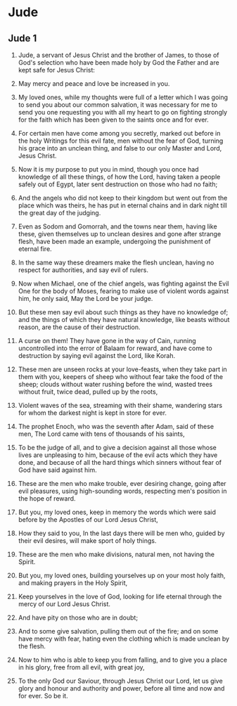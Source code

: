 # Jude

## Jude 1

1. Jude, a servant of Jesus Christ and the brother of James, to those of God's selection who have been made holy by God the Father and are kept safe for Jesus Christ:

2. May mercy and peace and love be increased in you.

3. My loved ones, while my thoughts were full of a letter which I was going to send you about our common salvation, it was necessary for me to send you one requesting you with all my heart to go on fighting strongly for the faith which has been given to the saints once and for ever.

4. For certain men have come among you secretly, marked out before in the holy Writings for this evil fate, men without the fear of God, turning his grace into an unclean thing, and false to our only Master and Lord, Jesus Christ.

5. Now it is my purpose to put you in mind, though you once had knowledge of all these things, of how the Lord, having taken a people safely out of Egypt, later sent destruction on those who had no faith;

6. And the angels who did not keep to their kingdom but went out from the place which was theirs, he has put in eternal chains and in dark night till the great day of the judging.

7. Even as Sodom and Gomorrah, and the towns near them, having like these, given themselves up to unclean desires and gone after strange flesh, have been made an example, undergoing the punishment of eternal fire.

8. In the same way these dreamers make the flesh unclean, having no respect for authorities, and say evil of rulers.

9. Now when Michael, one of the chief angels, was fighting against the Evil One for the body of Moses, fearing to make use of violent words against him, he only said, May the Lord be your judge.

10. But these men say evil about such things as they have no knowledge of; and the things of which they have natural knowledge, like beasts without reason, are the cause of their destruction.

11. A curse on them! They have gone in the way of Cain, running uncontrolled into the error of Balaam for reward, and have come to destruction by saying evil against the Lord, like Korah.

12. These men are unseen rocks at your love-feasts, when they take part in them with you, keepers of sheep who without fear take the food of the sheep; clouds without water rushing before the wind, wasted trees without fruit, twice dead, pulled up by the roots,

13. Violent waves of the sea, streaming with their shame, wandering stars for whom the darkest night is kept in store for ever.

14. The prophet Enoch, who was the seventh after Adam, said of these men, The Lord came with tens of thousands of his saints,

15. To be the judge of all, and to give a decision against all those whose lives are unpleasing to him, because of the evil acts which they have done, and because of all the hard things which sinners without fear of God have said against him.

16. These are the men who make trouble, ever desiring change, going after evil pleasures, using high-sounding words, respecting men's position in the hope of reward.

17. But you, my loved ones, keep in memory the words which were said before by the Apostles of our Lord Jesus Christ,

18. How they said to you, In the last days there will be men who, guided by their evil desires, will make sport of holy things.

19. These are the men who make divisions, natural men, not having the Spirit.

20. But you, my loved ones, building yourselves up on your most holy faith, and making prayers in the Holy Spirit,

21. Keep yourselves in the love of God, looking for life eternal through the mercy of our Lord Jesus Christ.

22. And have pity on those who are in doubt;

23. And to some give salvation, pulling them out of the fire; and on some have mercy with fear, hating even the clothing which is made unclean by the flesh.

24. Now to him who is able to keep you from falling, and to give you a place in his glory, free from all evil, with great joy,

25. To the only God our Saviour, through Jesus Christ our Lord, let us give glory and honour and authority and power, before all time and now and for ever. So be it.